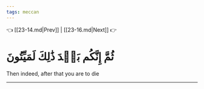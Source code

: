 ```yaml
---
tags: meccan
---
```


👈 [[23-14.md|Prev]] | [[23-16.md|Next]] 👉

# ثُمَّ إِنَّكُم بَعۡدَ ذَٰلِكَ لَمَيِّتُونَ

Then indeed, after that you are to die

---

